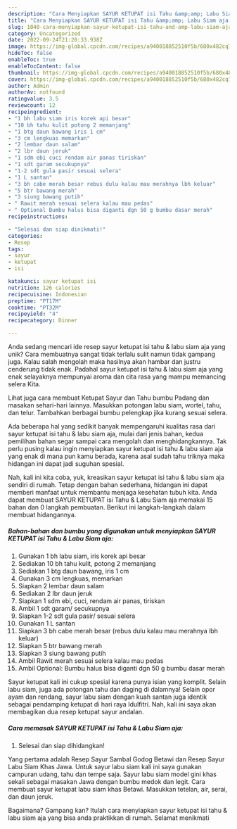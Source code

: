 ```yaml
---
description: "Cara Menyiapkan SAYUR KETUPAT isi Tahu &amp;amp; Labu Siam aja yang Bisa Manjain Lidah"
title: "Cara Menyiapkan SAYUR KETUPAT isi Tahu &amp;amp; Labu Siam aja yang Bisa Manjain Lidah"
slug: 1040-cara-menyiapkan-sayur-ketupat-isi-tahu-and-amp-labu-siam-aja-yang-bisa-manjain-lidah
category: Uncategorized
date: 2022-09-24T21:20:33.938Z
image: https://img-global.cpcdn.com/recipes/a940018852510f5b/680x482cq70/sayur-ketupat-isi-tahu-labu-siam-aja-foto-resep-utama.jpg
hideToc: false
enableToc: true
enableTocContent: false
thumbnail: https://img-global.cpcdn.com/recipes/a940018852510f5b/680x482cq70/sayur-ketupat-isi-tahu-labu-siam-aja-foto-resep-utama.jpg
cover: https://img-global.cpcdn.com/recipes/a940018852510f5b/680x482cq70/sayur-ketupat-isi-tahu-labu-siam-aja-foto-resep-utama.jpg
author: Admin
authorAv: notfound
ratingvalue: 3.5
reviewcount: 12
recipeingredient:
- "1 bh labu siam iris korek api besar"
- "10 bh tahu kulit potong 2 memanjang"
- "1 btg daun bawang iris 1 cm"
- "3 cm lengkuas memarkan"
- "2 lembar daun salam"
- "2 lbr daun jeruk"
- "1 sdm ebi cuci rendam air panas tiriskan"
- "1 sdt garam secukupnya"
- "1-2 sdt gula pasir sesuai selera"
- "1 L santan"
- "3 bh cabe merah besar rebus dulu kalau mau merahnya lbh keluar"
- "5 btr bawang merah"
- "3 siung bawang putih"
- " Rawit merah sesuai selera kalau mau pedas"
- " Optional Bumbu halus bisa diganti dgn 50 g bumbu dasar merah"
recipeinstructions:

- "Selesai dan siap dinikmati!"
categories:
- Resep
tags:
- sayur
- ketupat
- isi

katakunci: sayur ketupat isi 
nutrition: 126 calories
recipecuisine: Indonesian
preptime: "PT17M"
cooktime: "PT32M"
recipeyield: "4"
recipecategory: Dinner

---
```





Anda sedang mencari ide resep sayur ketupat isi tahu &amp; labu siam aja yang unik? Cara membuatnya sangat tidak terlalu sulit namun tidak gampang juga. Kalau salah mengolah maka hasilnya akan hambar dan justru cenderung tidak enak. Padahal sayur ketupat isi tahu &amp; labu siam aja yang enak selayaknya mempunyai aroma dan cita rasa yang mampu memancing selera Kita.





Lihat juga cara membuat Ketupat Sayur dan Tahu bumbu Padang dan masakan sehari-hari lainnya. Masukkan potongan labu siam, wortel, tahu, dan telur. Tambahkan berbagai bumbu pelengkap jika kurang sesuai selera.

Ada beberapa hal yang sedikit banyak mempengaruhi kualitas rasa dari sayur ketupat isi tahu &amp; labu siam aja, mulai dari jenis bahan, kedua pemilihan bahan segar sampai cara mengolah dan menghidangkannya. Tak perlu pusing kalau ingin menyiapkan sayur ketupat isi tahu &amp; labu siam aja yang enak di mana pun kamu berada, karena asal sudah tahu triknya maka hidangan ini dapat jadi suguhan spesial.






Nah, kali ini kita coba, yuk, kreasikan sayur ketupat isi tahu &amp; labu siam aja sendiri di rumah. Tetap dengan bahan sederhana, hidangan ini dapat memberi manfaat untuk membantu menjaga kesehatan tubuh kita. Anda dapat membuat SAYUR KETUPAT isi Tahu &amp; Labu Siam aja memakai 15 bahan dan 0 langkah pembuatan. Berikut ini langkah-langkah dalam membuat hidangannya.

<!--inarticleads1-->

##### Bahan-bahan dan bumbu yang digunakan untuk menyiapkan SAYUR KETUPAT isi Tahu &amp; Labu Siam aja:

1. Gunakan 1 bh labu siam, iris korek api besar
1. Sediakan 10 bh tahu kulit, potong 2 memanjang
1. Sediakan 1 btg daun bawang, iris 1 cm
1. Gunakan 3 cm lengkuas, memarkan
1. Siapkan 2 lembar daun salam
1. Sediakan 2 lbr daun jeruk
1. Siapkan 1 sdm ebi, cuci, rendam air panas, tiriskan
1. Ambil 1 sdt garam/ secukupnya
1. Siapkan 1-2 sdt gula pasir/ sesuai selera
1. Gunakan 1 L santan
1. Siapkan 3 bh cabe merah besar (rebus dulu kalau mau merahnya lbh keluar)
1. Siapkan 5 btr bawang merah
1. Siapkan 3 siung bawang putih
1. Ambil  Rawit merah sesuai selera kalau mau pedas
1. Ambil  Optional: Bumbu halus bisa diganti dgn 50 g bumbu dasar merah


Sayur ketupat kali ini cukup spesial karena punya isian yang komplit. Selain labu siam, juga ada potongan tahu dan daging di dalamnya! Selain opor ayam dan rendang, sayur labu siam dengan kuah santan juga identik sebagai pendamping ketupat di hari raya Idulfitri. Nah, kali ini saya akan membagikan dua resep ketupat sayur andalan. 

<!--inarticleads2-->

##### Cara memasak SAYUR KETUPAT isi Tahu &amp; Labu Siam aja:


1. Selesai dan siap dihidangkan!

Yang pertama adalah Resep Sayur Sambal Godog Betawi dan Resep Sayur Labu Siam Khas Jawa. Untuk sayur labu siam kali ini saya gunakan campuran udang, tahu dan tempe saja. Sayur labu siam model gini khas sekali sebagai masakan Jawa dengan bumbu medok dan legit. Cara membuat sayur ketupat labu siam khas Betawi. Masukkan tetelan, air, serai, dan daun jeruk. 

Bagaimana? Gampang kan? Itulah cara menyiapkan sayur ketupat isi tahu &amp; labu siam aja yang bisa anda praktikkan di rumah. Selamat menikmati
